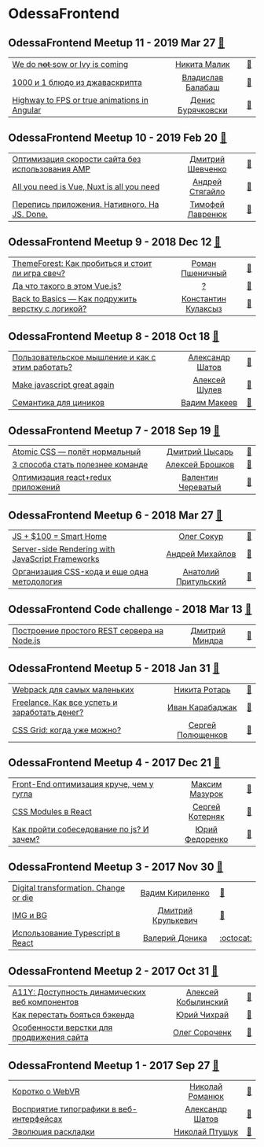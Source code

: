 # OdessaFrontend

## OdessaFrontend Meetup 11 - 2019 Mar 27 [:movie_camera:](https:&#x2F;&#x2F;www.youtube.com&#x2F;playlist?list&#x3D;PLa-3wmdVKs0upGuy49QySeU-eMjfuzh2P)
| | | |
| --- | :---: | --- |
| [We do n̶o̶t̶ sow or Ivy is coming](https://youtu.be/9EOOHaj5LBM)  |  [Никита Малик](speakers&#x2F;Никита%20Малик.md)  | [:notebook:](https://slides.com/exiliot/ivy-is-coming#/)   |
| [1000 и 1 блюдо из джаваскрипта](https://youtu.be/hlip_L5RWrk)  |  [Владислав Балабаш](speakers&#x2F;Владислав%20Балабаш.md)  | [:notebook:](https://www.slideshare.net/odessafrontend/1000-1-odessafrontend-meetup-10/)   |
| [Highway to FPS or true animations in Angular](https://youtu.be/ywBEtfKunu4)  |  [Денис Бурячковски](speakers&#x2F;Денис%20Бурячковски.md)  | [:notebook:](https://www.slideshare.net/odessafrontend/highway-to-fps-or-true-animations-in-angular-odessafrontend-meetup-11)   |
## OdessaFrontend Meetup 10 - 2019 Feb 20 [:movie_camera:](https:&#x2F;&#x2F;www.youtube.com&#x2F;playlist?list&#x3D;PLa-3wmdVKs0utPw7VAG4CnKRcAz2WEQhu)
| | | |
| --- | :---: | --- |
| [Оптимизация скорости сайта без использования AMP](https://youtu.be/vW2Rmo8TBbM)  |  [Дмитрий Шевченко](speakers&#x2F;Дмитрий%20Шевченко.md)  | [:notebook:](https://www.slideshare.net/odessafrontend/amp-odessafrontend-meetup-10)   |
| [All you need is Vue, Nuxt is all you need](https://youtu.be/NxWXr0S9jSk)  |  [Андрей Стягайло](speakers&#x2F;Андрей%20Стягайло.md)  | [:notebook:](https://www.slideshare.net/odessafrontend/all-you-need-is-vue-nuxt-is-all-you-need-odessafrontend-meetup-10)   |
| [Перепись приложения. Нативного. На JS. Done.](https://youtu.be/4DN3ctq7RDM)  |  [Тимофей Лавренюк](speakers&#x2F;Тимофей%20Лавренюк.md)  | [:notebook:](https://www.slideshare.net/odessafrontend/js-done-odessafrontend-meetup-10)   |
## OdessaFrontend Meetup 9 - 2018 Dec 12 [:movie_camera:](https:&#x2F;&#x2F;www.youtube.com&#x2F;playlist?list&#x3D;PLa-3wmdVKs0uG9YA46Ybk7tY0iT1DgPGB)
| | | |
| --- | :---: | --- |
| [ThemeForest: Как пробиться и стоит ли игра свеч?](https://youtu.be/2hXgLQ2MloA)  |  [Роман Пшеничный](speakers&#x2F;Роман%20Пшеничный.md)  | [:notebook:](https://www.slideshare.net/odessafrontend/themeforest-odessafrontend-meetup-9)   |
| [Да что такого в этом Vue.js?](https://youtu.be/_UUDoSbbuT0)  |  [?](speakers&#x2F;?.md)  | [:notebook:](https://www.slideshare.net/odessafrontend/vuejs-odessafrontend-meetup-9)   |
| [Back to Basics — Как подружить верстку с логикой?](https://youtu.be/m1TUU-OYK2s)  |  [Константин Кулаксыз](speakers&#x2F;Константин%20Кулаксыз.md)  | [:notebook:](https://www.slideshare.net/odessafrontend/back-to-basics-odessafrontend-meetup-9)   |
## OdessaFrontend Meetup 8 - 2018 Oct 18 [:movie_camera:](https:&#x2F;&#x2F;www.youtube.com&#x2F;playlist?list&#x3D;PLa-3wmdVKs0thXe7oZUh_Imwd2oBCE1eu)
| | | |
| --- | :---: | --- |
| [Пользовательское мышление и как с этим работать?](https://youtu.be/n7Qa2xbi0rE)  |  [Александр Шатов](speakers&#x2F;Александр%20Шатов.md)  | [:notebook:](https://www.slideshare.net/odessafrontend/odessafrontend-meetup-8)   |
| [Make javascript great again](https://youtu.be/z5C-fxx--sk)  |  [Алексей Шулев](speakers&#x2F;Алексей%20Шулев.md)  | [:notebook:](https://www.slideshare.net/odessafrontend/make-javascript-great-again-odessafrontend-meetup-8)   |
| [Семантика для циников](https://youtu.be/B5pomLr059U)  |  [Вадим Макеев](speakers&#x2F;Вадим%20Макеев.md)  | [:notebook:](https://odessafrontend.github.io/markup/)   |
## OdessaFrontend Meetup 7 - 2018 Sep 19 [:movie_camera:](https:&#x2F;&#x2F;www.youtube.com&#x2F;playlist?list&#x3D;PLa-3wmdVKs0t6XtuoHt6sp1tTxQ78UNlV)
| | | |
| --- | :---: | --- |
| [Atomic CSS — полёт нормальный](https://youtu.be/jTsS5meLsJs)  |  [Дмитрий Цысарь](speakers&#x2F;Дмитрий%20Цысарь.md)  | [:notebook:](https://odessafrontend.github.io/AtomicCSS/#/)   |
| [3 способа стать полезнее команде](https://youtu.be/N2KEdH2Psak)  |  [Алексей Брошков](speakers&#x2F;Алексей%20Брошков.md)  | [:notebook:](https://www.slideshare.net/odessafrontend/3-odessafrontend-meetup-7/odessafrontend/3-odessafrontend-meetup-7)   |
| [Оптимизация react+redux приложений](https://youtu.be/TDDkaYSKR9c)  |  [Валентин Череватый](speakers&#x2F;Валентин%20Череватый.md)  | [:notebook:](https://www.slideshare.net/odessafrontend/reactredux-odessafrontend-meetup-7)   |
## OdessaFrontend Meetup 6 - 2018 Mar 27 [:movie_camera:](https:&#x2F;&#x2F;www.youtube.com&#x2F;playlist?list&#x3D;PLa-3wmdVKs0vRzS1kBalIJnlSVtPvO3VZ)
| | | |
| --- | :---: | --- |
| [JS + $100 &#x3D; Smart Home](https://youtu.be/DXU_Rx3oMkA)  |  [Олег Сокур](speakers&#x2F;Олег%20Сокур.md)  | [:notebook:](https://www.slideshare.net/odessafrontend/js-100-smart-home-odessafrontend-meetup-6)   |
| [Server-side Rendering with JavaScript Frameworks](https://youtu.be/Q4q8fQWVrpc)  |  [Андрей Михайлов](speakers&#x2F;Андрей%20Михайлов.md)  | [:notebook:](https://www.slideshare.net/odessafrontend/serverside-rendering-with-javascript-frameworks-odessafrontend-meetup-6)   |
| [Организация CSS-кода и еще одна методология](https://youtu.be/Sp-BDy1aASM)  |  [Анатолий Притульский](speakers&#x2F;Анатолий%20Притульский.md)  | [:notebook:](https://odessafrontend.github.io/upcss/index.html#/)   |
## OdessaFrontend Code challenge - 2018 Mar 13 [:movie_camera:](https:&#x2F;&#x2F;www.youtube.com&#x2F;playlist?list&#x3D;PLa-3wmdVKs0tN3gU-qbndAPADpDrR3ODk)
| | | |
| --- | :---: | --- |
| [Построение простого REST сервера на Node.js](https://youtu.be/kN22waoyjL0)  |  [Дмитрий Миндра](speakers&#x2F;Дмитрий%20Миндра.md)  | [:notebook:](https://www.slideshare.net/odessafrontend/rest-nodejs-odessafrontend-code-challenge)   |
## OdessaFrontend Meetup 5 - 2018 Jan 31 [:movie_camera:](https:&#x2F;&#x2F;www.youtube.com&#x2F;playlist?list&#x3D;PLa-3wmdVKs0tfxFpWvPvMTBCvTqNKzcM0)
| | | |
| --- | :---: | --- |
| [Webpack для самых маленьких](https://youtu.be/YgmupTGXkR4)  |  [Никита Ротарь](speakers&#x2F;Никита%20Ротарь.md)  | [:notebook:](https://www.slideshare.net/odessafrontend/webpack-odessafrontend-meetup-5)   |
| [Freelance. Как все успеть и заработать денег?](https://youtu.be/T9qbhZgAToo)  |  [Иван Карабаджак](speakers&#x2F;Иван%20Карабаджак.md)  | [:notebook:](https://www.slideshare.net/odessafrontend/freelance-odessafrontend-meetup-5)   |
| [CSS Grid: когда уже можно?](https://youtu.be/4rctIgzM1mQ)  |  [Сергей Полющенков](speakers&#x2F;Сергей%20Полющенков.md)  | [:notebook:](https://odessafrontend.github.io/grid/#)   |
## OdessaFrontend Meetup 4 - 2017 Dec 21 [:movie_camera:](https:&#x2F;&#x2F;www.youtube.com&#x2F;playlist?list&#x3D;PLa-3wmdVKs0tuA4GrNvqhbssG0FMgSFMC)
| | | |
| --- | :---: | --- |
| [Front-End оптимизация круче, чем у гугла](https://youtu.be/BWJQedqiwiw)  |  [Максим Мазурок](speakers&#x2F;Максим%20Мазурок.md)  | [:notebook:](https://www.slideshare.net/odessafrontend/frontend-odessafronted-meetup-4)   |
| [CSS Modules в React](https://youtu.be/Gk0FOGJiO40)  |  [Сергей Котерняк](speakers&#x2F;Сергей%20Котерняк.md)  | [:notebook:](https://www.slideshare.net/odessafrontend/css-modules-react-odessafrontend-meetup-4)   |
| [Как пройти собеседование по js? И зачем?](https://youtu.be/uYJyIE3id-M)  |  [Юрий Федоренко](speakers&#x2F;Юрий%20Федоренко.md)  | [:notebook:](https://www.slideshare.net/odessafrontend/js-odessafrontend-meetup-4)   |
## OdessaFrontend Meetup 3 - 2017 Nov 30 [:movie_camera:](https:&#x2F;&#x2F;www.youtube.com&#x2F;playlist?list&#x3D;PLa-3wmdVKs0tZgxajbawMy-lbdvebjbME)
| | | |
| --- | :---: | --- |
| [Digital transformation. Change or die](https://youtu.be/kFEIC59Kjyk)  |  [Вадим Кириленко](speakers&#x2F;Вадим%20Кириленко.md)  | [:notebook:](https://www.slideshare.net/odessafrontend/digital-transformation-change-or-die-odessafrontend-meetup-3)   |
| [IMG и BG](https://youtu.be/OPzMWFZkj1Y)  |  [Дмитрий Крулькевич](speakers&#x2F;Дмитрий%20Крулькевич.md)  | [:notebook:](https://odessafrontend.github.io/IMGvsBG/)   |
| [Использование Typescript в React](https://youtu.be/Ob2dB447P4I)  |  [Валерий Доника](speakers&#x2F;Валерий%20Доника.md)  |  [:octocat:](https://github.com/DonikaV/ciklum-ts)  |
## OdessaFrontend Meetup 2 - 2017 Oct 31 [:movie_camera:](https:&#x2F;&#x2F;www.youtube.com&#x2F;playlist?list&#x3D;PLa-3wmdVKs0uzUcZ72oQ3wDtbQpmOUcsM)
| | | |
| --- | :---: | --- |
| [A11Y: Доступность динамических веб компонентов](https://youtu.be/MbtrzoTmWLo)  |  [Алексей Кобылинский](speakers&#x2F;Алексей%20Кобылинский.md)  | [:notebook:](https://www.slideshare.net/odessafrontend/a11y-odessafrontend-meetup-2)   |
| [Как перестать бояться бэкендa](https://youtu.be/GIA249p70fY)  |  [Юрий Чихрай](speakers&#x2F;Юрий%20Чихрай.md)  | [:notebook:](https://odessafrontend.github.io/backend/)   |
| [Особенности верстки для продвижения сайта](https://youtu.be/GsfDuW8jxJ0)  |  [Олег Сороченк](speakers&#x2F;Олег%20Сороченк.md)  | [:notebook:](https://www.slideshare.net/odessafrontend/odessafrontend-meetup-2)   |
## OdessaFrontend Meetup 1 - 2017 Sep 27 [:movie_camera:](https:&#x2F;&#x2F;www.youtube.com&#x2F;playlist?list&#x3D;PLa-3wmdVKs0vd-FIwlbtql1wdzU7cbZlz)
| | | |
| --- | :---: | --- |
| [Коротко о WebVR](https://youtu.be/UsqGv2o1ZI8)  |  [Николай Романюк](speakers&#x2F;Николай%20Романюк.md)  | [:notebook:](https://odessafrontend.github.io/webvr/)   |
| [Восприятие типографики в веб-интерфейсах](https://youtu.be/2a_I_UuKiEs)  |  [Александр Шатов](speakers&#x2F;Александр%20Шатов.md)  | [:notebook:](https://www.slideshare.net/odessafrontend/web-odessafrontend-meetup-1)   |
| [Эволюция раскладки](https://youtu.be/JPs5bEHWclA)  |  [Николай Птущук](speakers&#x2F;Николай%20Птущук.md)  | [:notebook:](https://odessafrontend.github.io/evolution/)   |
